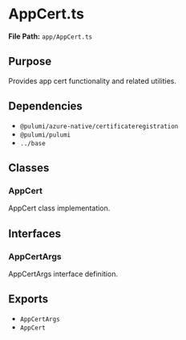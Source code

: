 # AppCert.ts

**File Path:** `app/AppCert.ts`

## Purpose

Provides app cert functionality and related utilities.

## Dependencies

- `@pulumi/azure-native/certificateregistration`
- `@pulumi/pulumi`
- `../base`

## Classes

### AppCert

AppCert class implementation.

## Interfaces

### AppCertArgs

AppCertArgs interface definition.

## Exports

- `AppCertArgs`
- `AppCert`
